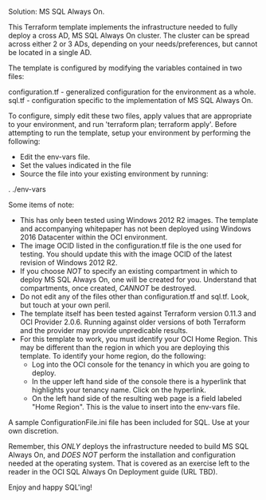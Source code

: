 Solution: MS SQL Always On.

This Terraform template implements the infrastructure needed to fully deploy a cross AD, MS SQL Always On cluster.  The cluster can be spread across either 2 or 3 ADs, depending on your needs/preferences, but cannot be located in a single AD.

The template is configured by modifying the variables contained in two files:

configuration.tf - generalized configuration for the environment as a whole.
sql.tf - configuration specific to the implementation of MS SQL Always On.

To configure, simply edit these two files, apply values that are appropriate to your environment, and run 'terraform plan; terraform apply'.  Before attempting to run the template, setup your environment by performing the following:

- Edit the env-vars file.
- Set the values indicated in the file
- Source the file into your existing environment by running:

. ./env-vars

Some items of note:

- This has only been tested using Windows 2012 R2 images.  The template and accompanying whitepaper has not been deployed using Windows 2016 Datacenter within the OCI environment.
- The image OCID listed in the configuration.tf file is the one used for testing.  You should update this with the image OCID of the latest revision of Windows 2012 R2.
- If you choose *NOT* to specify an existing compartment in which to deploy MS SQL Always On, one will be created for you.  Understand that compartments, once created, *CANNOT* be destroyed.
- Do not edit any of the files other than configuration.tf and sql.tf. Look, but touch at your own peril.
- The template itself has been tested against Terraform version 0.11.3 and OCI Provider 2.0.6.  Running against older versions of both Terraform and the provider may provide unpredicable results.
- For this template to work, you must identify your OCI Home Region.  This may be different than the region in which you are deploying this template.  To identify your home region, do the following:
	- Log into the OCI console for the tenancy in which you are going to deploy.
	- In the upper left hand side of the console there is a hyperlink that highlights your tenancy name.  Click on the hyperlink.
	- On the left hand side of the resulting web page is a field labeled "Home Region".  This is the value to insert into the env-vars file.

A sample ConfigurationFile.ini file has been included for SQL.  Use at your own discretion.  

Remember, this *ONLY* deploys the infrastructure needed to build MS SQL Always On, and *DOES NOT* perform the installation and configuration needed at the operating system.  That is covered as an exercise left to the reader in the OCI SQL Always On Deployment guide (URL TBD).  

Enjoy and happy SQL'ing!
